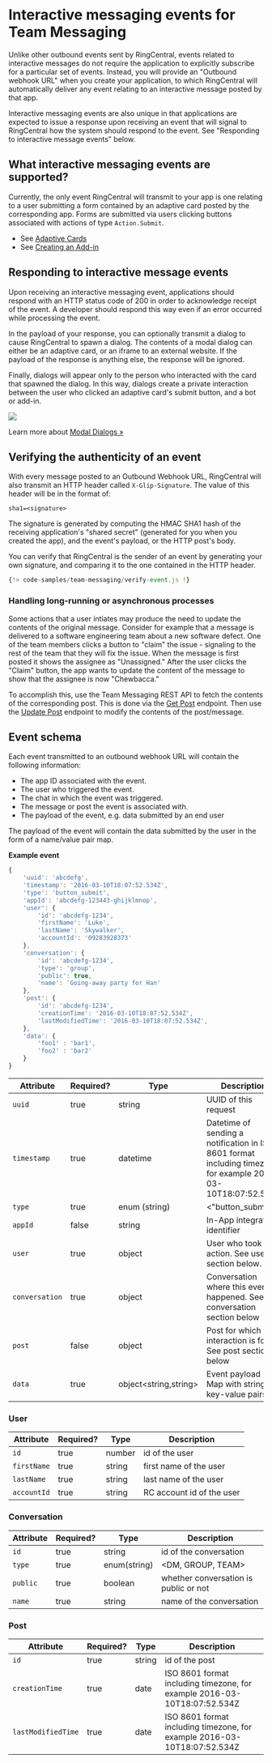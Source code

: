 # Interactive messaging events for Team Messaging

Unlike other outbound events sent by RingCentral, events related to interactive messages do not require the application to explicitly subscribe for a particular set of events. Instead, you will provide an "Outbound webhook URL" when you create your application, to which RingCentral will automatically deliver any event relating to an interactive message posted by that app. 

Interactive messaging events are also unique in that applications are expected to issue a response upon receiving an event that will signal to RingCentral how the system should respond to the event. See "Responding to interactive message events" below. 

## What interactive messaging events are supported?

Currently, the only event RingCentral will transmit to your app is one relating to a user submitting a form contained by an adaptive card posted by the corresponding app. Forms are submitted via users clicking buttons associated with actions of type `Action.Submit`. 

* See [Adaptive Cards](../../adaptive-cards/)
* See [Creating an Add-in](../../add-ins/creation/)

## Responding to interactive message events

Upon receiving an interactive messaging event, applications should respond with an HTTP status code of 200 in order to acknowledge receipt of the event. A developer should respond this way even if an error occurred while processing the event. 

In the payload of your response, you can optionally transmit a dialog to cause RingCentral to spawn a dialog. The contents of a modal dialog can either be an adaptive card, or an iframe to an external website. If the payload of the response is anything else, the response will be ignored. 

Finally, dialogs will appear only to the person who interacted with the card that spawned the dialog. In this way, dialogs create a private interaction between the user who clicked an adaptive card's submit button, and a bot or add-in. 

<img src="../modal.png" class="img-fluid" style="max-width: 500px" />

Learn more about [Modal Dialogs &raquo;](../../adaptive-cards/modal-dialogs/)

<!--

If an app responds with any other HTTP status code other than 200, the body of the response (typically a simple plain text string) will be displayed to the user in the client, and the entire transaction will be considered a failure. 

If an app fails to acknowledge receipt within five seconds of an interactive messaging event, RingCentral will interpret that delivery a failure. RingCentral will *not* attempt any redelivery of an event. 


### Response schema

The structure of a response should conform to the following schema:

| Attribute | Required? | Type | Description |
|-|-|-|-|
| `type` | false | enum | The type of response. Allowable values are:  "message". |
| `text` | false | string | The text of the response message. | 

**Example response**

```json
{
   type: 'message',
   text: 'An error occurred. Please display this message to the end user.'
}
```

-->

## Verifying the authenticity of an event

With every message posted to an Outbound Webhook URL, RingCentral will also transmit an HTTP header called `X-Glip-Signature`. The value of this header will be in the format of:

    sha1=<signature>
	
The signature is generated by computing the HMAC SHA1 hash of the receiving application's "shared secret" (generated for you when you created the app), and the event's payload, or the HTTP post's body.

You can verify that RingCentral is the sender of an event by generating your own signature, and comparing it to the one contained in the HTTP header. 

```js
{!> code-samples/team-messaging/verify-event.js !}
```

### Handling long-running or asynchronous processes

Some actions that a user intiates may produce the need to update the contents of the original message. Consider for example that a message is delivered to a software engineering team about a new software defect. One of the team members clicks a button to "claim" the issue - signaling to the rest of the team that they will fix the issue. When the message is first posted it shows the assignee as "Unassigned." After the user clicks the "Claim" button, the app wants to update the content of the message to show that the assignee is now "Chewbacca."

To accomplish this, use the Team Messaging REST API to fetch the contents of the corresponding post. This is done via the [Get Post](https://developers.ringcentral.com/api-reference/Posts/readGlipPost) endpoint. Then use the [Update Post](https://developers.ringcentral.com/api-reference/Posts/patchGlipPost) endpoint to modify the contents of the post/message. 

## Event schema

Each event transmitted to an outbound webhook URL will contain the following information:

* The app ID associated with the event. 
* The user who triggered the event.
* The chat in which the event was triggered.
* The message or post the event is associated with. 
* The payload of the event, e.g. data submitted by an end user

The payload of the event will contain the data submitted by the user in the form of a name/value pair map.

**Example event**

```js
{
    'uuid': 'abcdefg',
    'timestamp': '2016-03-10T18:07:52.534Z',
    'type': 'button_submit',
    'appId': 'abcdefg-123443-ghijklmnop',
    'user': {
        'id': 'abcdefg-1234',
		'firstName': 'Luke',
		'lastName': 'Skywalker',
		'accountId': '09283928373'
    },
	'conversation': {
        'id': 'abcdefg-1234',
        'type': 'group',
        'public': true,
        'name': 'Going-away party for Han'
	},
	'post': {
        'id': 'abcdefg-1234',
        'creationTime': '2016-03-10T18:07:52.534Z',
        'lastModifiedTime': '2016-03-10T18:07:52.534Z',
	},
	'data': {
	    'foo1' : 'bar1',
	    'foo2' : 'bar2'
	}
}
```

| Attribute | Required? | Type | Description |
|-|-|-|-|
| `uuid` | true | string | UUID of this request |
| `timestamp` | true | datetime | Datetime of sending a notification in ISO 8601 format including timezone, for example 2016-03-10T18:07:52.534Z |
| `type` | true | enum (string) | <"button_submit"> |
| `appId` | false | string | In-App integration identifier |
| `user` | true | object | User who took this action. See user section below. |
| `conversation` | true | object | Conversation where this event happened. See conversation section below | 
| `post` | false | object	| Post for which this interaction is for. See post section below
| `data` | true | object<string,string> | Event payload ( flat Map with string key-value pairs)

### User 

| Attribute | Required? | Type | Description |
|-|-|-|-|
| `id` | true | number | id of the user |
| `firstName` | true | string | first name of the user |
| `lastName` | true | string | last name of the user |
| `accountId` | true | string | RC account id of the user |

### Conversation 

| Attribute | Required? | Type | Description |
|-|-|-|-|
| `id` | true | string | id of the conversation |
| `type` | true | enum(string) | <DM, GROUP, TEAM> |
| `public` | true | boolean | whether conversation is public or not |
| `name` | true | string | name of the conversation |

### Post

| Attribute | Required? | Type | Description |
|-|-|-|-|
| `id` | true | string | id of the post |
| `creationTime` | true | date | ISO 8601 format including timezone, for example 2016-03-10T18:07:52.534Z |
| `lastModifiedTime` | true | date | ISO 8601 format including timezone, for example 2016-03-10T18:07:52.534Z |

